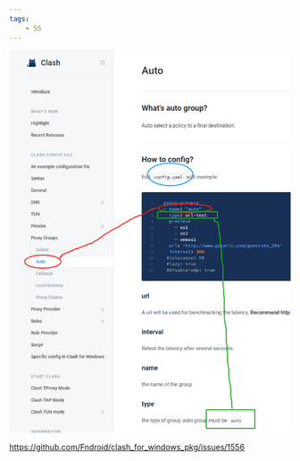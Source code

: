 ```yaml
---
tags:
    - SS
---
```


![img](/img-post/开发/SS/Clash自动切换到网速最快的节点.assets/106300180-1a8a8e00-6291-11eb-985b-96aa9405fa3f.png)



https://github.com/Fndroid/clash_for_windows_pkg/issues/1556